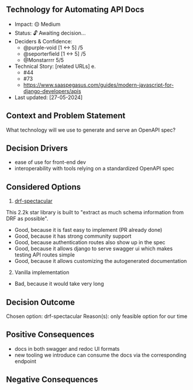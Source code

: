 ## Technology for Automating API Docs

  - Impact: 🟡 Medium
  - Status: 🔓 Awaiting decision...
  - Deciders & Confidence:
    - @purple-void [1 <-> 5] /5
    - @seporterfield [1 <-> 5] /5 
    - @Monstarrrr 5/5 
- Technical Story: [related URLs] e.
    - #44
    - #73 
    - https://www.saaspegasus.com/guides/modern-javascript-for-django-developers/apis
- Last updated: [27-05-2024]

## Context and Problem Statement

What technology will we use to generate and serve an OpenAPI spec?

## Decision Drivers
- ease of use for front-end dev
- interoperability with tools relying on a standardized OpenAPI spec

## Considered Options

1.  [drf-spectacular](https://github.com/tfranzel/drf-spectacular)

This 2.2k star library is built to "extract as much schema information from DRF as possible".

- Good, because it is fast easy to implement (PR already done)
- Good, because it has strong community support
- Good, because authentication routes also show up in the spec
- Good, because it allows django to serve swagger ui which makes testing API routes simple
- Good, because it allows customizing the autogenerated documentation

2. Vanilla implementation

- Bad, because it would take very long

## Decision Outcome

Chosen option: drf-spectacular
Reason(s): only feasible option for our time

## Positive Consequences
- docs in both swagger and redoc UI formats
- new tooling we introduce can consume the docs via the corresponding endpoint

## Negative Consequences

